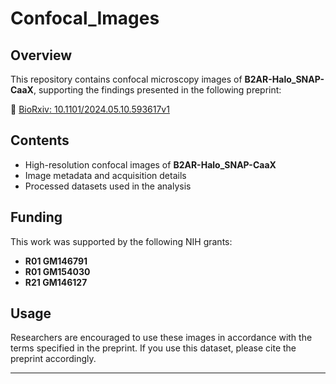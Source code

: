 # Confocal_Images

## Overview
This repository contains confocal microscopy images of **B2AR-Halo_SNAP-CaaX**, supporting the findings presented in the following preprint:  

📄 [BioRxiv: 10.1101/2024.05.10.593617v1](https://www.biorxiv.org/content/10.1101/2024.05.10.593617v1)  

## Contents
- High-resolution confocal images of **B2AR-Halo_SNAP-CaaX**  
- Image metadata and acquisition details  
- Processed datasets used in the analysis  

## Funding
This work was supported by the following NIH grants:  
- **R01 GM146791**  
- **R01 GM154030**  
- **R21 GM146127**  

## Usage
Researchers are encouraged to use these images in accordance with the terms specified in the preprint. If you use this dataset, please cite the preprint accordingly.  

---

